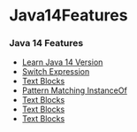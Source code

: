 # Java14Features


### Java 14 Features 
<ul>
  <li><a href="https://github.com/Rapter1990/Java14Features/tree/master/001_Java_Test_Version">Learn Java 14 Version</a></li>
  <li><a href="https://github.com/Rapter1990/Java14Features/tree/master/002_Java_Switch">Switch Expression</a></li>
  <li><a href="https://github.com/Rapter1990/Java14Features/tree/master/003_Java_Text_Blocks">Text Blocks</a></li>
  <li><a href="https://github.com/Rapter1990/Java14Features/tree/master/004_Java_Pattern_Matching_InstanceOf">Pattern Matching InstanceOf</a></li>
  <li><a href="https://github.com/Rapter1990/Java14Features/tree/master/003_Java_Text_Blocks">Text Blocks</a></li>
  <li><a href="https://github.com/Rapter1990/Java14Features/tree/master/003_Java_Text_Blocks">Text Blocks</a></li>
  <li><a href="https://github.com/Rapter1990/Java14Features/tree/master/003_Java_Text_Blocks">Text Blocks</a></li>
</ul>
